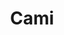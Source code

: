 ---
title: Cami
date: 
draft: false

# descripcion
description : Aros de plata 925

materials: Plata 925

color: Plateado

dimensions: 1,2cm

code: 01-20-0642

type: "Aros"

categories: []

price: $1.410,00

# Images
# first image will be shown in the product page
images:
  # - image: "images/path_to_image"
  # La ubicacion de las imagenes es imagenes/Aros/Aros.Solo Plata/01-20-0642-cami
  - image: "./images/aros/solo_plata/01-20-0642.JPG"
---